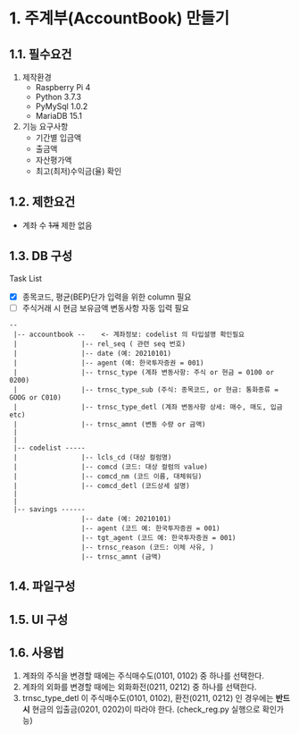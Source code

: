 
# 1.  주계부(AccountBook) 만들기

## 1.1. 필수요건

1. 제작환경
   - Raspberry Pi 4
   - Python 3.7.3
   - PyMySql 1.0.2
   - MariaDB 15.1
2. 기능 요구사항
   - 기간별 입금액
   - 출금액
   - 자산평가액
   - 최고(최저)수익금(율) 확인

## 1.2. 제한요건

- 계좌 수 ~~1개~~ 제한 없음

## 1.3. DB 구성

Task List
- [x] 종목코드, 평균(BEP)단가 입력을 위한 column 필요
- [ ] 주식거래 시 현금 보유금액 변동사항 자동 입력 필요

```
--
 |-- accountbook --    <- 계좌정보: codelist 의 타입설명 확인필요
 |                |-- rel_seq ( 관련 seq 번호)
 |                |-- date (예: 20210101)
 |                |-- agent (예: 한국투자증권 = 001)
 |                |-- trnsc_type (계좌 변동사항: 주식 or 현금 = 0100 or 0200)
 |                |-- trnsc_type_sub (주식: 종목코드, or 현금: 통화종류 = GOOG or C010)
 |                |-- trnsc_type_detl (계좌 변동사항 상세: 매수, 매도, 입금 etc)
 |                |-- trnsc_amnt (변동 수량 or 금액)
 |
 | 
 |-- codelist ----- 
 |                |-- lcls_cd (대상 컬럼명)
 |                |-- comcd (코드: 대상 컬럼의 value)
 |                |-- comcd_nm (코드 이름, 대체워딩)
 |                |-- comcd_detl (코드상세 설명)
 |
 |
 |-- savings ------ 
                  |-- date (예: 20210101)
                  |-- agent (코드 예: 한국투자증권 = 001)
                  |-- tgt_agent (코드 예: 한국투자증권 = 001)
                  |-- trnsc_reason (코드: 이체 사유, )
                  |-- trnsc_amnt (금액)
```

## 1.4. 파일구성

## 1.5. UI 구성

## 1.6. 사용법

1. 계좌의 주식을 변경할 때에는 주식매수도(0101, 0102) 중 하나를 선택한다.
2. 계좌의 외화를 변경할 때에는 외화화전(0211, 0212) 중 하나를 선택한다.
2. trnsc_type_detl 이 주식매수도(0101, 0102), 환전(0211, 0212) 인 경우에는 **반드시** 현금의 입출금(0201, 0202)이 따라야 한다. (check_reg.py 실행으로 확인가능)

